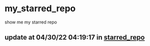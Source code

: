 # my_starred_repo
show me my starred repo

update at 04/30/22 04:19:17 in [starred_repo](./index.html)
---

